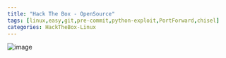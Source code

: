 ```yaml
---
title: "Hack The Box - OpenSource"
tags: [linux,easy,git,pre-commit,python-exploit,PortForward,chisel]
categories: HackTheBox-Linux
---
```

![image](https://user-images.githubusercontent.com/66876484/193425998-accb083e-034b-4d55-92ab-856ddf9c7de2.png)

